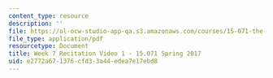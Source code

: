 ```yaml
---
content_type: resource
description: ''
file: https://ol-ocw-studio-app-qa.s3.amazonaws.com/courses/15-071-the-analytics-edge-spring-2017/e2772a671376cfd33a44edea7e17ebd8_MIT15_071S17_Unit7_Recitation.pdf
file_type: application/pdf
resourcetype: Document
title: Week 7 Recitation Video 1 - 15.071 Spring 2017
uid: e2772a67-1376-cfd3-3a44-edea7e17ebd8
---
```

